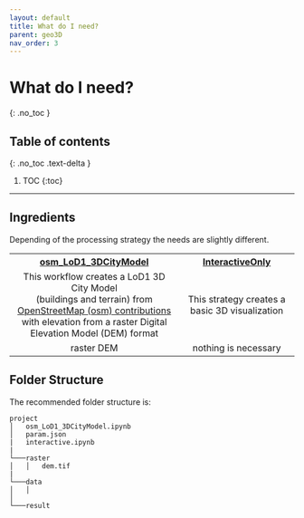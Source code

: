 ```yaml
---
layout: default
title: What do I need?
parent: geo3D
nav_order: 3
---
```


# What do I need?
{: .no_toc }

## Table of contents
{: .no_toc .text-delta }

1. TOC
{:toc} 

---

## Ingredients
 
Depending of the processing strategy the needs are slightly different. 

<!--| [osm_LoD1_3DCityModel](https://github.com/AdrianKriger/geo3D/blob/main/osm_LoD1_3DCityModel-walkthrough.ipynb) | [interactiveOnly](https://github.com/AdrianKriger/geo3D/blob/main/interactiveOnly.ipynb) |
| :-----: | :-----: |
|With the [osm_LoD1_3DCityModel](https://github.com/AdrianKriger/geo3D/blob/main/osm_LoD1_3DCityModel-walkthrough.ipynb) a DEM nothing <br />more than the raster DEM is necessary. [osm_LoD1_3DModel](https://github.com/AdrianKriger/osm_LoD1_3DCityModel) will call [overpass-turbo](https://wiki.openstreetmap.org/wiki/Overpass_turbo) for the [osm contributions](https://www.openstreetmap.org/about)| [osm_LoD1_3DModel](https://github.com/AdrianKriger/osm_LoD1_3DCityModel) will access [osm contributions](https://www.openstreetmap.org/about) through [Pyrosm](https://pyrosm.readthedocs.io/en/latest/index.html).<br /><br />Due to the substantial amounts of data in the osm.pbf extract; [districts]((https://github.com/AdrianKriger/osm_LoD1_3DCityModel/tree/main/districts)) requires a bit more.<br /><br />[osm_LoD1_3DModel](https://github.com/AdrianKriger/osm_LoD1_3DCityModel) uses [osmconvert](https://wiki.openstreetmap.org/wiki/Osmconvert) to make the osm.pbf more manageable. <br />It does this through selecting only the data from a specific area. <br /><br />[osm.poly](https://wiki.openstreetmap.org/wiki/Osmosis/Polygon_Filter_File_Format) files, that cover [various regions around the world](https://github.com/JamesChevalier/cities), are available for this very purpose.|
|raster DEM | raster DEM, [osmconvert](https://wiki.openstreetmap.org/wiki/Osmconvert) and a [osm.poly](https://wiki.openstreetmap.org/wiki/Osmosis/Polygon_Filter_File_Format) file for a [region of choice](https://github.com/JamesChevalier/cities)|-->

<table>
  <tr>
    <th align="center"><a href="https://github.com/AdrianKriger/geo3D/blob/main/osm_LoD1_3DCityModel-walkthrough.ipynb">osm_LoD1_3DCityModel </a> </th>
    <th align="center"><a href="https://github.com/AdrianKriger/geo3D/blob/main/interactiveOnly.ipynb">InteractiveOnly </a> </th>
  </tr>
  <tr>
    <td align="center"> This workflow creates a LoD1 3D City Model <br>(buildings and terrain) from <br> <a href="https://www.openstreetmap.org/about">OpenStreetMap (osm) contributions</a> <br> with elevation from a raster Digital Elevation Model (DEM) format </td>
    <td align="center"> This strategy creates a basic 3D visualization </td>
  </tr>
  <tr>
    <td align="center"> raster DEM </td>
    <td align="center"> nothing is necessary </td>
  </tr>
</table>

## Folder Structure

The recommended folder structure is:

```
project
│   osm_LoD1_3DCityModel.ipynb
│   param.json
|   interactive.ipynb
|
└───raster
│   │   dem.tif
|
└───data
│   │   
│      
└───result

```
